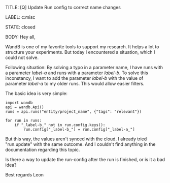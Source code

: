 TITLE:
[Q] Update Run config to correct name changes

LABEL:
c:misc

STATE:
closed

BODY:
Hey all,

WandB is one of my favorite tools to support my research. It helps a lot to structure your experiments.
But today I encountered a situation, which I could not solve. 

Following situation:
By solving a typo in a parameter name, I have runs with a parameter _label-a_ and runs with a parameter _label-b_. To solve this inconstancy, I want to add the parameter _label-b_ with the value of parameter  _label-a_ to my older runs. This would allow easier filters. 

The basic idea is very simple:

```
import wandb
api = wandb.Api()
runs = api.runs("entity/project_name", {"tags": "relevant"})

for run in runs:
    if "_label-b_" not in run.config.keys():
        run.config["_label-b_"] = run.config["_label-a_"]
```

But this way, the values aren't synced with the cloud. I already tried "run.update" with the same outcome. And I couldn't find anything in the documentation regarding this topic.

Is there a way to update the run-config after the run is finished, or is it a bad idea?

Best regards
Leon

